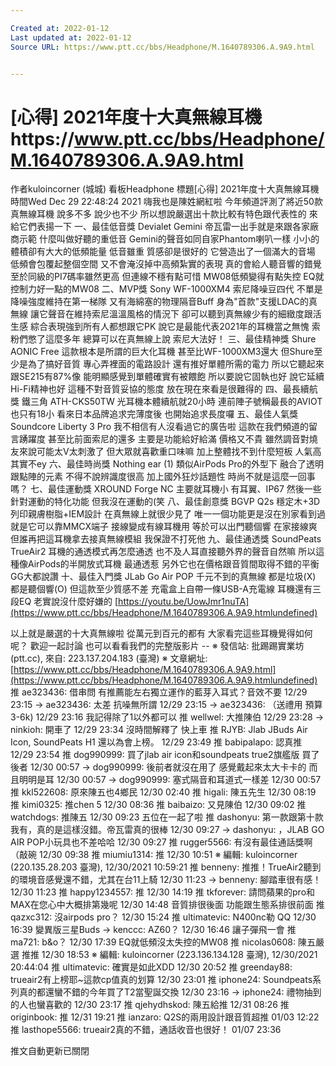 ```yaml
---

Created at: 2022-01-12
Last updated at: 2022-01-12
Source URL: https://www.ptt.cc/bbs/Headphone/M.1640789306.A.9A9.html


---
```


# [心得] 2021年度十大真無線耳機https://www.ptt.cc/bbs/Headphone/M.1640789306.A.9A9.html


作者kuloincorner (城城)
看板Headphone
標題\[心得\] 2021年度十大真無線耳機
時間Wed Dec 29 22:48:24 2021
嗨我也是陳姓網紅啦 今年頻道評測了將近50款真無線耳機 說多不多 說少也不少 所以想說嚴選出十款比較有特色跟代表性的 來給它們表揚一下 一、最佳低音獎 Devialet Gemini 帝瓦雷一出手就是來跟各家廠商示範 什麼叫做好聽的重低音 Gemini的聲音如同自家Phantom喇叭一樣 小小的體積卻有大大的低頻能量 低音雖重 質感卻是很好的 它營造出了一個滿大的音場 低頻會包覆起整個空間 又不會淹沒掉中高頻紮實的表現 真的會給人聽音響的錯覺 至於同級的PI7碼率雖然更高 但連線不穩有點可惜 MW08低頻變得有點失控 EQ就控制力好一點的MW08 二、MVP獎 Sony WF-1000XM4 索尼降噪豆四代 不單是降噪強度維持在第一梯隊 又有海綿塞的物理隔音Buff 身為"首款"支援LDAC的真無線 讓它聲音在維持索尼溫溫風格的情況下 卻可以聽到真無線少有的細緻度跟活生感 綜合表現強到所有人都想跟它PK 說它是最能代表2021年的耳機當之無愧 索粉們憋了這麼多年 總算可以在真無線上說 索尼大法好！ 三、最佳精神獎 Shure AONIC Free 這款根本是所謂的巨大化耳機 甚至比WF-1000XM3還大 但Shure至少是為了搞好音質 專心弄裡面的電路設計 還有推好單體所需的電力 所以它聽起來跟SE215有87%像 能明顯感覺到單體確實有被餵飽 所以要說它固執也好 說它延續Hi-Fi精神也好 這種不對音質妥協的態度 放在現在來看是很難得的 四、最長續航獎 鐵三角 ATH-CKS50TW 光耳機本體續航就20小時 連前陣子號稱最長的AVIOT也只有18小 看來日本品牌追求完薄度後 也開始追求長度囉 五、最佳人氣獎 Soundcore Liberty 3 Pro 我不相信有人沒看過它的廣告啦 這款在我們頻道的留言踴躍度 甚至比前面索尼的還多 主要是功能給好給滿 價格又不貴 雖然調音對燒友來說可能太V太刺激了 但大眾就喜歡重口味嘛 加上整體找不到什麼短板 人氣高其實不ey 六、最佳時尚獎 Nothing ear (1) 類似AirPods Pro的外型下 融合了透明跟點陣的元素 不得不說辨識度很高 加上國外狂炒話題性 時尚不就是這麼一回事嗎？ 七、最佳運動獎 XROUND Forge NC 主要就耳機小 有耳翼、IP67 然後一些針對運動的特化功能 但我沒在運動的(笑 八、最佳創意獎 BGVP Q2s 穩定木+3D列印親膚樹脂+IEM設計 在真無線上就很少見了 唯一一個功能更是沒在別家看到過 就是它可以靠MMCX端子 接線變成有線耳機用 等於可以出門聽個響 在家接線爽 但誰再把這耳機拿去接真無線模組 我保證不打死他 九、最佳通透獎 SoundPeats TrueAir2 耳機的通透模式再怎麼通透 也不及人耳直接聽外界的聲音自然嘛 所以這種像AirPods的半開放式耳機 最通透惹 另外它也在價格跟音質間取得不錯的平衡 GG大都說讚 十、最佳入門獎 JLab Go Air POP 千元不到的真無線 都是垃圾(X) 都是聽個響(O) 但這款至少質感不差 充電盒上自帶一條USB-A充電線 耳機還有三段EQ 老實說沒什麼好嫌的 [https://youtu.be/UowJmr1nuTA](https://www.ptt.cc/bbs/Headphone/M.1640789306.A.9A9.htmlundefined)

以上就是嚴選的十大真無線啦 從萬元到百元的都有 大家看完這些耳機覺得如何呢？ 歡迎一起討論 也可以看看我們的完整版影片 -- ※ 發信站: 批踢踢實業坊(ptt.cc), 來自: 223.137.204.183 (臺灣) ※ 文章網址: [https://www.ptt.cc/bbs/Headphone/M.1640789306.A.9A9.html](https://www.ptt.cc/bbs/Headphone/M.1640789306.A.9A9.htmlundefined)
推 ae323436: 借串問 有推薦能左右獨立運作的藍芽入耳式？音效不要 12/29 23:15
→ ae323436: 太差 抗噪無所謂 12/29 23:15
→ ae323436: （送禮用 預算3-6k) 12/29 23:16
我記得除了1以外都可以
推 wellwel: 大推陳伯 12/29 23:28
→ ninkioh: 開車了 12/29 23:34
沒時間解釋了 快上車
推 RJYB: Jlab JBuds Air Icon, SoundPeats H1 還以為會上榜。 12/29 23:49
推 babipalapo: 認真推 12/29 23:54
推 dog990999: 買了jlab air icon和soundpeats true2旗艦版 買了後者 12/30 00:57
→ dog990999: 後前者就沒在用了 感覺戴起來太大卡卡的 而且明明是耳 12/30 00:57
→ dog990999: 塞式隔音和耳道式一樣差 12/30 00:57
推 kkl522608: 原來陳五也4鄉民 12/30 02:40
推 higali: 陳五先生 12/30 08:19
推 kimi0325: 推chen 5 12/30 08:36
推 baibaizo: 又見陳伯 12/30 09:02
推 watchdogs: 推陳五 12/30 09:23
五位在一起了啦
推 dashonyu: 第一款跟第十款我有，真的是這樣沒錯。帝瓦雷真的很棒 12/30 09:27
→ dashonyu: ，JLAB GO AIR POP小玩具也不差哈哈 12/30 09:27
推 rugger5566: 有沒有最佳通話獎啊（敲碗 12/30 09:38
推 miumiu1314: 推 12/30 10:51
※ 編輯: kuloincorner (220.135.28.203 臺灣), 12/30/2021 10:59:21
推 benneny: 推推！TrueAir2聽到的環境音感覺還不錯，尤其在台11上騎 12/30 11:23
→ benneny: 腳踏車很有感！ 12/30 11:23
推 happy1234557: 推 12/30 14:19
推 tkforever: 請問蘋果的pro和MAX在您心中大概排第幾呢 12/30 14:48
音質排很後面 功能跟生態系排很前面
推 qazxc312: 沒airpods pro？ 12/30 15:24
推 ultimatevic: N400nc勒 QQ 12/30 16:39
變異版三星Buds
→ kenccc: AZ60？ 12/30 16:46
讓子彈飛一會
推 ma721: b&o？ 12/30 17:39
EQ就低頻沒太失控的MW08
推 nicolas0608: 陳五嚴選 推推 12/30 18:53
※ 編輯: kuloincorner (223.136.134.128 臺灣), 12/30/2021 20:44:04
推 ultimatevic: 確實是如此XDD 12/30 20:52
推 greenday88: trueair2有上榜耶~這款cp值真的划算 12/30 23:01
推 iphone24: Soundpeats系列真的都還蠻不錯的今年買了T2當聖誕交換 12/30 23:16
→ iphone24: 禮物抽到的人也蠻喜歡的 12/30 23:17
推 qjehydhskod: 陳五給推 12/31 08:26
推 originbook: 推 12/31 19:21
推 ianzaro: Q2S的兩用設計跟音質超推 01/03 12:22
推 lasthope5566: trueair2真的不錯，通話收音也很好！ 01/07 23:36

推文自動更新已關閉

